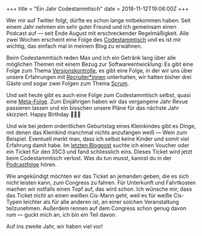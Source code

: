 +++
title = "Ein Jahr Codestammtisch"
date = 2018-11-12T19:06:00Z
+++

Wer mir auf Twitter folgt, dürfte es schon lange mitbekommen haben: Seit einem Jahr nehmen ein sehr guter Freund und ich gemeinsam einen Podcast auf — seit Ende August mit erschreckender Regelmäßigkeit. Alle zwei Wochen erscheint eine Folge des [Codestammtisch](https://codestammtis.ch) und es ist mir wichtig, das einfach mal in meinem Blog zu erwähnen.

Beim Codestammtisch reden Max und ich ein Getränk lang über alle möglichen Themen mit einem Bezug zur Softwareentwicklung: Es gibt eine Folge zum Thema [Versionskontrolle](https://codestammtis.ch/2018/10/29/cst014-versionskontrolle/), es gibt eine Folge, in der wir uns über unsere Erfahrungen mit [Recruiter\*innen](https://codestammtis.ch/2018/09/03/cst010-dear-recruiter/) unterhalten, wir hatten bisher drei Gäste und sogar zwei Folgen zum Thema [Scrum](https://codestammtis.ch/2018/10/01/cst012-scrum/).

Und seit heute gibt es auch eine Folge zum Codestammtisch selbst, quasi eine [Meta-Folge](https://codestammtis.ch/2018/11/12/cst015-ein-jahr-codestammtisch/). Zum Einjährigen haben wir das vergangene Jahr Revue passieren lassen und ein bisschen unsere Pläne für das nächste Jahr skizziert. Happy Birthday 🎁🎉🎊

Und wie bei jedem ordentlichen Geburtstag eines Kleinkindes gibt es Dinge, mit denen das Kleinkind manchmal nichts anzufangen weiß — Wein zum Beispiel. Eventuell merkt man, dass ich selbst keine Kinder und somit viel Erfahrung damit habe. Im [letzten Blogpost](/2018/voucher-fuer-den-35c3-gesucht/) suchte ich einen Voucher oder ein Ticket für den 35C3 und fand schliesslich eins. Dieses Ticket wird jetzt beim Codestammtisch verlost. Was du tun musst, kannst du in der [Podcastfolge](https://codestammtis.ch/2018/11/12/cst015-ein-jahr-codestammtisch/) hören.

Wie angekündigt möchten wir das Ticket an jemanden geben, die es sich nicht leisten kann, zum Congress zu fahren. Für Unterkunft und Fahrtkosten machen wir notfalls einen Topf auf, das wird schon. Ich wünsche mir, dass das Ticket nicht an einen weißen Cis-Mann geht, weil es für weiße Cis-Typen leichter als für alle anderen ist, an einer solchen Veranstaltung teilzunehmen. Außerdem rennen auf dem Congress schon genug davon rum — guckt mich an, ich bin ein Teil davon.

Auf ins zweite Jahr, wir haben viel vor!
